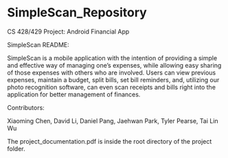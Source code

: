 # SimpleScan_Repository
CS 428/429 Project: Android Financial App

SimpleScan README:

SimpleScan is a mobile application with the intention of providing a simple and effective way of managing one’s expenses,
while allowing easy sharing of those expenses with others who are involved.  Users can view previous expenses, maintain a budget,
split bills, set bill reminders, and, utilizing our photo recognition software, can even scan receipts and bills right into the
application for better management of finances.

Contributors:

Xiaoming Chen, 
David Li,
Daniel Pang,
Jaehwan Park,
Tyler Pearse,
Tai Lin Wu

The project_documentation.pdf is inside the root directory of the project folder.





